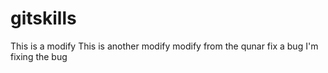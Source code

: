 # gitskills
This is a modify
This is another modify
modify from the qunar
fix a bug
I'm fixing the bug

